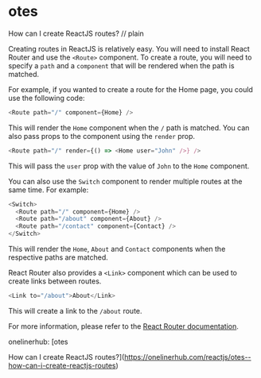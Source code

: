 # otes

How can I create ReactJS routes?
// plain

Creating routes in ReactJS is relatively easy. You will need to install React Router and use the `<Route>` component. To create a route, you will need to specify a `path` and a `component` that will be rendered when the path is matched.

For example, if you wanted to create a route for the Home page, you could use the following code:

```js
<Route path="/" component={Home} />
```

This will render the `Home` component when the `/` path is matched. You can also pass props to the component using the `render` prop.

```js
<Route path="/" render={() => <Home user="John" />} />
```

This will pass the `user` prop with the value of `John` to the `Home` component.

You can also use the `Switch` component to render multiple routes at the same time. For example:

```js
<Switch>
  <Route path="/" component={Home} />
  <Route path="/about" component={About} />
  <Route path="/contact" component={Contact} />
</Switch>
```

This will render the `Home`, `About` and `Contact` components when the respective paths are matched.

React Router also provides a `<Link>` component which can be used to create links between routes.

```js
<Link to="/about">About</Link>
```

This will create a link to the `/about` route.

For more information, please refer to the [React Router documentation](https://reacttraining.com/react-router/web/guides/quick-start).

onelinerhub: [otes

How can I create ReactJS routes?](https://onelinerhub.com/reactjs/otes--how-can-i-create-reactjs-routes)